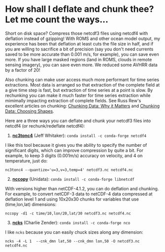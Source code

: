 # How shall I deflate and chunk thee? Let me count the ways...

Short on disk space? Compress those netcdf3 files using netcdf4 with deflation instead of gzipping! With ROMS and other ocean model output, my experience has been that deflation at least cuts the file size in half, and if you are willing to sacrifice a bit of precision (say you don't need currents saved to be more accurate than 0.001 m/s, for example), you can save even more. If you have large masked regions (land in ROMS, clouds in remote sensing imagery), you can save even more. We reduced some AVHRR data by a factor of 20!  

Also chunking can make user access much more performant for time series extractions.  Most data is arranged so that extraction of the complete field at a give time step is fast, but extraction of time series at a point is slow.  By rechunking you can make it much faster for time series extraction while mimimally impacting extraction of complete fields.  See Russ Rew's excellent articles on chunking: [Chunking Data: Why it Matters](https://www.unidata.ucar.edu/blogs/developer/entry/chunking_data_why_it_matters) and [Chunking Data: Choosing Shapes](https://www.unidata.ucar.edu/blogs/developer/entry/chunking_data_choosing_shapes).

Here are a three ways you can deflate and chunk your netcdf3 files into netcdf4 (or rechunk/redeflate netcdf4):

1. **[nc3tonc4](https://unidata.github.io/netcdf4-python)** (Jeff Whitaker): `conda install -c conda-forge netcdf4`

I like this tool because it gives you the ability to specify the number of significant digits, which can improve compression by quite a bit. For example, to keep 3 digits (0.001m/s) accuracy on velocity, and 4 on temperature, just do:
```
nc3tonc4 --quantize='u=3,v=3,temp=4' netcdf3.nc netcdf4.nc
```

2. **[nccopy](http://www.unidata.ucar.edu/software/netcdf/docs/netcdf/nccopy.html)** (Unidata): `conda install -c conda-forge libnetcdf`

With versions higher than netCDF-4.1.2, you can do deflation and chunking.
For example, to convert netCDF-3 data to netCDF-4
data compressed at deflation level 1 and using 10x20x30 chunks for
variables that use (time,lon,lat) dimensions:

```
nccopy -d1 -c time/10,lon/20,lat/30 netcdf3.nc netcdf4.nc
```

3. **[ncks](http://nco.sourceforge.net/)** (Charlie Zender):  `conda install -c conda-forge nco`

I like `ncks` because you can easily chuck sizes along any dimension:
```
ncks -4 -L 1  --cnk_dmn lat,50 --cnk_dmn lon,50 -O netcdf3.nc netcdf4.nc
```
